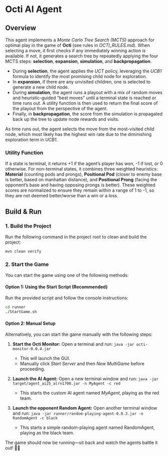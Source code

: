 # Octi AI Agent

## Overview

This agent implements a _Monte Carlo Tree Search (MCTS)_ approach for optimal play in the game of __Octi__ (see rules in _OCTI_RULES.md_). When selecting a move, it first checks if any immediately winning action is available. If not, it generates a search tree by repeatedly applying the four MCTS steps: __selection__, __expansion__, __simulation__, and __backpropagation__.
- During __selection__, the agent applies the _UCT_ policy, leveraging the _UCB1_ formula to identify the most promising child node for exploration.
- In __expansion__, if there are any unvisited children, one is selected to generate a new child node.
- During __simulation__, the agent runs a playout with a mix of random moves and heuristic-guided “best moves” until a terminal state is reached or time runs out. A utility function is then used to return the final score of the playout from the perspective of the agent.
- Finally, in __backpropagation__, the score from the simulation is propagated back up the tree to update node rewards and visits.

As time runs out, the agent selects the move from the most-visited child node, which most likely has the highest win rate due to the diminishing exploration term in _UCB1_.

### Utility Function

If a state is terminal, it returns +1 if the agent’s player has won, -1 if lost, or 0 otherwise. 
For non-terminal states, it combines three weighted heuristics: __Material__ (counting pods and prongs), __Positional Pod__ (closer to enemy base is better, based on manhattan distance), and __Positional Prong__ (facing the opponent’s base and having opposing prongs is better). These weighted scores are normalized to ensure they remain within a range of 1 to -1, so they are not deemed better/worse than a win or a loss.

## Build & Run

### 1. Build the Project

Run the following command in the project root to clean and build the project:  
```sh
mvn clean verify
```

### 2. Start the Game

You can start the game using one of the following methods:

#### Option 1: Using the Start Script (Recommended)

Run the provided script and follow the console instructions:
```sh
cd runner
./StartGame.sh
```

#### Option 2: Manual Setup

Alternatively, you can start the game manually with the following steps:

1. **Start the Octi Monitor:** Open a terminal and run:
```java -jar octi-monitor-0.0.4.jar```
    - This will launch the GUI.
    - Manually click _Start Server_ and then _New MultiGame_ before proceeding.

2. **Launch the AI Agent:** Open a new terminal window and run: `java -jar target/agent_ai25_alrn1700.jar -n MyAgent -c red`
    - This starts the custom AI agent named _MyAgent_, playing as the red team.

3. **Launch the opponent Random Agent:** Open another terminal window and run: `java -jar runner/random-playing-agent-0.0.3.jar -n RandomAgent -c black`
    - This starts a simple random-playing agent named RandomAgent, playing as the black team.

The game should now be running—sit back and watch the agents battle it out! 🥊🔥